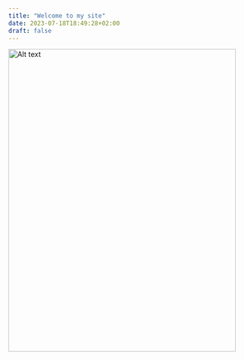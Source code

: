 ```yaml
---
title: "Welcome to my site"
date: 2023-07-18T18:49:28+02:00
draft: false
---
```


<img src="profil.jpg" alt="Alt text" style="width:453px;height:604px;">


